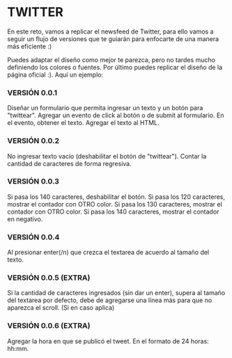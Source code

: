# TWITTER
En este reto, vamos a replicar el newsfeed de Twitter, para ello vamos a seguir un flujo de versiones que te guiarán para enfocarte de una manera más eficiente :)

Puedes adaptar el diseño como mejor te parezca, pero no tardes mucho definiendo los colores o fuentes. Por último puedes replicar el diseño de la página oficial :). Aquí un ejemplo:


### VERSIÓN 0.0.1
Diseñar un formulario que permita ingresar un texto y un botón para "twittear".
Agregar un evento de click al botón o de submit al formulario.
En el evento, obtener el texto.
Agregar el texto al HTML.
### VERSIÓN 0.0.2
No ingresar texto vacío (deshabilitar el botón de "twittear").
Contar la cantidad de caracteres de forma regresiva.
### VERSIÓN 0.0.3
Si pasa los 140 caracteres, deshabilitar el botón.
Si pasa los 120 caracteres, mostrar el contador con OTRO color.
Si pasa los 130 caracteres, mostrar el contador con OTRO color.
Si pasa los 140 caracteres, mostrar el contador en negativo.
### VERSIÓN 0.0.4
Al presionar enter(/n) que crezca el textarea de acuerdo al tamaño del texto.
### VERSIÓN 0.0.5 (EXTRA)
Si la cantidad de caracteres ingresados (sin dar un enter), supera al tamaño del textarea por defecto, debe de agregarse una línea más para que no aparezca el scroll. (Si en caso aplica)
### VERSIÓN 0.0.6 (EXTRA)
Agregar la hora en que se publicó el tweet. En el formato de 24 horas: hh:mm.
